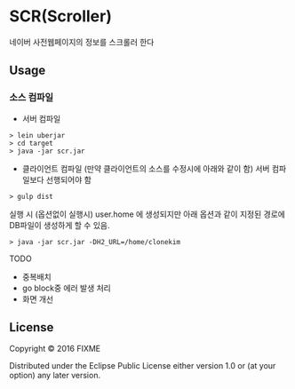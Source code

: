 # SCR(Scroller)

네이버 사전웹페이지의 정보를 스크롤러 한다

## Usage

### 소스 컴파일

* 서버 컴파일
```
> lein uberjar
> cd target
> java -jar scr.jar
```

* 클라이언트 컴파일 (만약 클라이언트의 소스를 수정시에 아래와 같이 함)
서버 컴파일보다 선행되어야 함
```
> gulp dist
```


실행 시 (옵션없이 실행시) user.home 에 생성되지만
아래 옵션과 같이 지정된 경로에 DB파일이 생성하게 할 수 있음.

```
> java -jar scr.jar -DH2_URL=/home/clonekim
```

 
TODO
* 중복배치 
* go block중 에러 발생 처리
* 화면 개선
 


## License

Copyright © 2016 FIXME

Distributed under the Eclipse Public License either version 1.0 or (at
your option) any later version.
